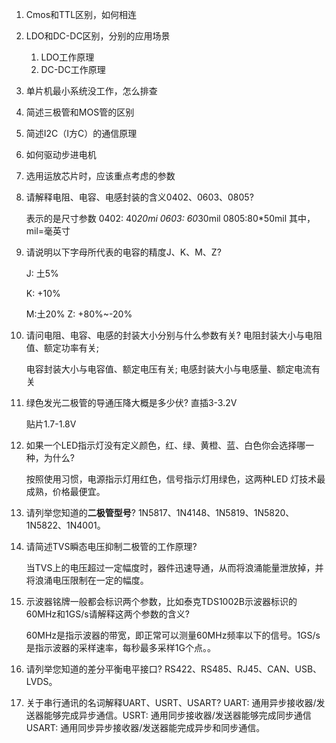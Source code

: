 1.  Cmos和TTL区别，如何相连
2.  LDO和DC-DC区别，分别的应用场景
    1.  LDO工作原理
    2.  DC-DC工作原理
3.  单片机最小系统没工作，怎么排查
4.  简述三极管和MOS管的区别
5.  简述I2C（I方C）的通信原理
6.  如何驱动步进电机
7.  选用运放芯片时，应该重点考虑的参数
8.  请解释电阻、电容、电感封装的含义0402、0603、0805?&#x20;

    表示的是尺寸参数
    0402: 40*20mi
    0603: 60*30mil
    0805:80\*50mil
    其中，mil=毫英寸
9.  请说明以下字母所代表的电容的精度J、K、M、Z?

    J: 土5%

    K: +10%

    M:土20%
    Z: +80%\~-20%
10. 请问电阻、电容、电感的封装大小分别与什么参数有关?
    电阻封装大小与电阻值、额定功率有关;

    电容封装大小与电容值、额定电压有关;
    电感封装大小与电感量、额定电流有关
11. 绿色发光二极管的导通压降大概是多少伏?
    直插3-3.2V

    贴片1.7-1.8V
12. 如果一个LED指示灯没有定义颜色，红、绿、黄橙、蓝、白色你会选择哪一种，为什么?&#x20;

    按照使用习惯，电源指示灯用红色，信号指示灯用绿色，这两种LED 灯技术最成熟，价格最便宜。
13. 请列举您知道的**二极管型号**?
    1N5817、1N4148、1N5819、1N5820、1N5822、1N4001。
14. 请简述TVS瞬态电压抑制二极管的工作原理?&#x20;

    当TVS上的电压超过一定幅度时，器件迅速导通，从而将浪涌能量泄放掉，并将浪涌电压限制在一定的幅度。
15. 示波器铭牌一般都会标识两个参数，比如泰克TDS1002B示波器标识的60MHz和1GS/s请解释这两个参数的含义?&#x20;

    60MHz是指示波器的带宽，即正常可以测量60MHz频率以下的信号。1GS/s是指示波器的采样速率，每秒最多采样1G个点。。
16. 请列举您知道的差分平衡电平接口?
    RS422、RS485、RJ45、CAN、USB、LVDS。
17. 关于串行通讯的名词解释UART、USRT、USART?
    UART: 通用异步接收器/发送器能够完成异步通信。USRT: 通用同步接收器/发送器能够完成同步通信USART: 通用同步异步接收器/发送器能完成异步和同步通信。

